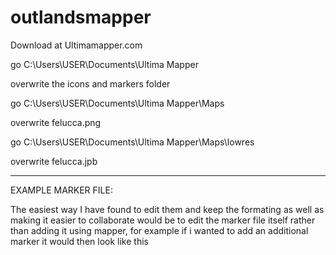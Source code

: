 # outlandsmapper

Download at Ultimamapper.com

go C:\Users\USER\Documents\Ultima Mapper

overwrite the icons and markers folder

go C:\Users\USER\Documents\Ultima Mapper\Maps

overwrite felucca.png

go C:\Users\USER\Documents\Ultima Mapper\Maps\lowres

overwrite felucca.jpb

---------------------------------------------------------

EXAMPLE MARKER FILE:

<?xml version="1.0" encoding="UTF-8"?><Pack Name="Bodies of Water" Revision="0">

<Marker Name="Example Body Of Water" X="2500" Y="42" Icon="TERRAIN" Facet="0"/>

</Pack>

The easiest way I have found to edit them and keep the formating as well as making it easier to collaborate would be to edit the marker file itself rather than adding it using mapper, for example if i wanted to add an additional marker it would then look like this

<?xml version="1.0" encoding="UTF-8"?><Pack Name="Bodies of Water" Revision="0">

<Marker Name="Example Body Of Water" X="2500" Y="42" Icon="TERRAIN" Facet="0"/>
<Marker Name="Example Body Of Water 2" X="2500" Y="42" Icon="TERRAIN" Facet="0"/>

</Pack>
